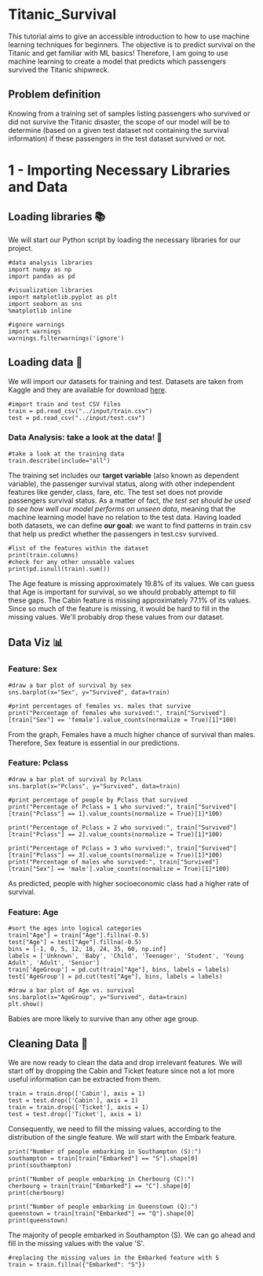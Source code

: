# Titanic_Survival
This tutorial aims to give an accessible introduction to how to use machine learning techniques for beginners.
The objective is to predict survival on the Titanic and get familiar with ML basics! Therefore, I am going to use machine learning to create a model that predicts which passengers survived the Titanic shipwreck.

## Problem definition
Knowing from a training set of samples listing passengers who survived or did not survive the Titanic disaster, the scope of our model will be to determine (based on a given test dataset not containing the survival information) if these passengers in the test dataset survived or not.

# 1 - Importing Necessary Libraries and Data
## Loading libraries :books:
We will start our Python script by loading the necessary libraries for our project.
```
#data analysis libraries 
import numpy as np
import pandas as pd

#visualization libraries
import matplotlib.pyplot as plt
import seaborn as sns
%matplotlib inline

#ignore warnings
import warnings
warnings.filterwarnings('ignore')
```
## Loading data :floppy_disk:	
We will import our datasets for training and test. Datasets are taken from Kaggle and they are available for download [here](https://www.kaggle.com/c/titanic/data).
```
#import train and test CSV files
train = pd.read_csv("../input/train.csv")
test = pd.read_csv("../input/test.csv")
```
### Data Analysis: take a look at the data! :mag_right:
```
#take a look at the training data
train.describe(include="all")
```
The training set includes our **target variable** (also known as dependent variable), the passenger survival status, along with other independent features like gender, class, fare, etc.
The test set does not provide passengers survival status. As a matter of fact, *the test set should be used to see how well our model performs on unseen data*, meaning that the  machine learning model have no relation to the test data.
Having loaded both datasets, we can define **our goal**: we want to find patterns in train.csv that help us predict whether the passengers in test.csv survived.
```
#list of the features within the dataset
print(train.columns)
#check for any other unusable values
print(pd.isnull(train).sum())
```
The Age feature is missing approximately 19.8% of its values. We can guess that Age is important for survival, so we should probably attempt to fill these gaps.
The Cabin feature is missing approximately 77.1% of its values. Since so much of the feature is missing, it would be hard to fill in the missing values. We'll probably drop these values from our dataset.

## Data Viz :bar_chart:
### Feature: Sex
```
#draw a bar plot of survival by sex
sns.barplot(x="Sex", y="Survived", data=train)

#print percentages of females vs. males that survive
print("Percentage of females who survived:", train["Survived"][train["Sex"] == 'female'].value_counts(normalize = True)[1]*100)
```
From the graph, Females have a much higher chance of survival than males. Therefore, Sex feature is essential in our predictions.
### Feature: Pclass
```
#draw a bar plot of survival by Pclass
sns.barplot(x="Pclass", y="Survived", data=train)

#print percentage of people by Pclass that survived
print("Percentage of Pclass = 1 who survived:", train["Survived"][train["Pclass"] == 1].value_counts(normalize = True)[1]*100)

print("Percentage of Pclass = 2 who survived:", train["Survived"][train["Pclass"] == 2].value_counts(normalize = True)[1]*100)

print("Percentage of Pclass = 3 who survived:", train["Survived"][train["Pclass"] == 3].value_counts(normalize = True)[1]*100)
print("Percentage of males who survived:", train["Survived"][train["Sex"] == 'male'].value_counts(normalize = True)[1]*100)
```
As predicted, people with higher socioeconomic class had a higher rate of survival.
### Feature: Age
```
#sort the ages into logical categories
train["Age"] = train["Age"].fillna(-0.5)
test["Age"] = test["Age"].fillna(-0.5)
bins = [-1, 0, 5, 12, 18, 24, 35, 60, np.inf]
labels = ['Unknown', 'Baby', 'Child', 'Teenager', 'Student', 'Young Adult', 'Adult', 'Senior']
train['AgeGroup'] = pd.cut(train["Age"], bins, labels = labels)
test['AgeGroup'] = pd.cut(test["Age"], bins, labels = labels)

#draw a bar plot of Age vs. survival
sns.barplot(x="AgeGroup", y="Survived", data=train)
plt.show()
```
Babies are more likely to survive than any other age group.

## Cleaning Data :broom:
We are now ready to clean the data and drop irrelevant features.
We will start off by dropping the Cabin and Ticket feature since not a lot more useful information can be extracted from them.
```
train = train.drop(['Cabin'], axis = 1)
test = test.drop(['Cabin'], axis = 1)
train = train.drop(['Ticket'], axis = 1)
test = test.drop(['Ticket'], axis = 1)
```
Consequently, we need to fill the missing values, according to the distribution of the single feature.
We will start with the Embark feature.
```
print("Number of people embarking in Southampton (S):")
southampton = train[train["Embarked"] == "S"].shape[0]
print(southampton)

print("Number of people embarking in Cherbourg (C):")
cherbourg = train[train["Embarked"] == "C"].shape[0]
print(cherbourg)

print("Number of people embarking in Queenstown (Q):")
queenstown = train[train["Embarked"] == "Q"].shape[0]
print(queenstown)
```
The majority of people embarked in Southampton (S). We can go ahead and fill in the missing values with the value 'S'.
```
#replacing the missing values in the Embarked feature with S
train = train.fillna({"Embarked": "S"})
```
